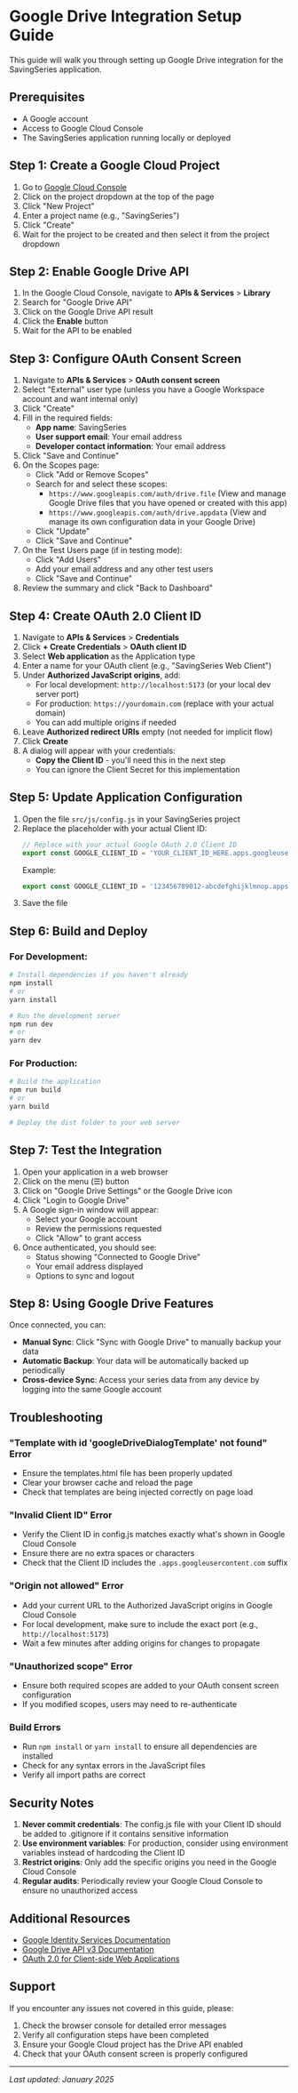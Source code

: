 # Google Drive Integration Setup Guide

This guide will walk you through setting up Google Drive integration for the SavingSeries application.

## Prerequisites

- A Google account
- Access to Google Cloud Console
- The SavingSeries application running locally or deployed

## Step 1: Create a Google Cloud Project

1. Go to [Google Cloud Console](https://console.cloud.google.com/)
2. Click on the project dropdown at the top of the page
3. Click "New Project"
4. Enter a project name (e.g., "SavingSeries")
5. Click "Create"
6. Wait for the project to be created and then select it from the project dropdown

## Step 2: Enable Google Drive API

1. In the Google Cloud Console, navigate to **APIs & Services** > **Library**
2. Search for "Google Drive API"
3. Click on the Google Drive API result
4. Click the **Enable** button
5. Wait for the API to be enabled

## Step 3: Configure OAuth Consent Screen

1. Navigate to **APIs & Services** > **OAuth consent screen**
2. Select "External" user type (unless you have a Google Workspace account and want internal only)
3. Click "Create"
4. Fill in the required fields:
    - **App name**: SavingSeries
    - **User support email**: Your email address
    - **Developer contact information**: Your email address
5. Click "Save and Continue"
6. On the Scopes page:
    - Click "Add or Remove Scopes"
    - Search for and select these scopes:
        - `https://www.googleapis.com/auth/drive.file` (View and manage Google Drive files that you have opened or
          created with this app)
        - `https://www.googleapis.com/auth/drive.appdata` (View and manage its own configuration data in your Google
          Drive)
    - Click "Update"
    - Click "Save and Continue"
7. On the Test Users page (if in testing mode):
    - Click "Add Users"
    - Add your email address and any other test users
    - Click "Save and Continue"
8. Review the summary and click "Back to Dashboard"

## Step 4: Create OAuth 2.0 Client ID

1. Navigate to **APIs & Services** > **Credentials**
2. Click **+ Create Credentials** > **OAuth client ID**
3. Select **Web application** as the Application type
4. Enter a name for your OAuth client (e.g., "SavingSeries Web Client")
5. Under **Authorized JavaScript origins**, add:
    - For local development: `http://localhost:5173` (or your local dev server port)
    - For production: `https://yourdomain.com` (replace with your actual domain)
    - You can add multiple origins if needed
6. Leave **Authorized redirect URIs** empty (not needed for implicit flow)
7. Click **Create**
8. A dialog will appear with your credentials:
    - **Copy the Client ID** - you'll need this in the next step
    - You can ignore the Client Secret for this implementation

## Step 5: Update Application Configuration

1. Open the file `src/js/config.js` in your SavingSeries project
2. Replace the placeholder with your actual Client ID:
   ```javascript
   // Replace with your actual Google OAuth 2.0 Client ID
   export const GOOGLE_CLIENT_ID = 'YOUR_CLIENT_ID_HERE.apps.googleusercontent.com';
   ```
   Example:
   ```javascript
   export const GOOGLE_CLIENT_ID = '123456789012-abcdefghijklmnop.apps.googleusercontent.com';
   ```
3. Save the file

## Step 6: Build and Deploy

### For Development:

```bash
# Install dependencies if you haven't already
npm install
# or
yarn install

# Run the development server
npm run dev
# or
yarn dev
```

### For Production:

```bash
# Build the application
npm run build
# or
yarn build

# Deploy the dist folder to your web server
```

## Step 7: Test the Integration

1. Open your application in a web browser
2. Click on the menu (☰) button
3. Click on "Google Drive Settings" or the Google Drive icon
4. Click "Login to Google Drive"
5. A Google sign-in window will appear:
    - Select your Google account
    - Review the permissions requested
    - Click "Allow" to grant access
6. Once authenticated, you should see:
    - Status showing "Connected to Google Drive"
    - Your email address displayed
    - Options to sync and logout

## Step 8: Using Google Drive Features

Once connected, you can:

- **Manual Sync**: Click "Sync with Google Drive" to manually backup your data
- **Automatic Backup**: Your data will be automatically backed up periodically
- **Cross-device Sync**: Access your series data from any device by logging into the same Google account

## Troubleshooting

### "Template with id 'googleDriveDialogTemplate' not found" Error

- Ensure the templates.html file has been properly updated
- Clear your browser cache and reload the page
- Check that templates are being injected correctly on page load

### "Invalid Client ID" Error

- Verify the Client ID in config.js matches exactly what's shown in Google Cloud Console
- Ensure there are no extra spaces or characters
- Check that the Client ID includes the `.apps.googleusercontent.com` suffix

### "Origin not allowed" Error

- Add your current URL to the Authorized JavaScript origins in Google Cloud Console
- For local development, make sure to include the exact port (e.g., `http://localhost:5173`)
- Wait a few minutes after adding origins for changes to propagate

### "Unauthorized scope" Error

- Ensure both required scopes are added to your OAuth consent screen configuration
- If you modified scopes, users may need to re-authenticate

### Build Errors

- Run `npm install` or `yarn install` to ensure all dependencies are installed
- Check for any syntax errors in the JavaScript files
- Verify all import paths are correct

## Security Notes

1. **Never commit credentials**: The config.js file with your Client ID should be added to .gitignore if it contains
   sensitive information
2. **Use environment variables**: For production, consider using environment variables instead of hardcoding the Client
   ID
3. **Restrict origins**: Only add the specific origins you need in the Google Cloud Console
4. **Regular audits**: Periodically review your Google Cloud Console to ensure no unauthorized access

## Additional Resources

- [Google Identity Services Documentation](https://developers.google.com/identity/gsi/web/guides/overview)
- [Google Drive API v3 Documentation](https://developers.google.com/drive/api/v3/about-sdk)
- [OAuth 2.0 for Client-side Web Applications](https://developers.google.com/identity/protocols/oauth2/javascript-implicit-flow)

## Support

If you encounter any issues not covered in this guide, please:

1. Check the browser console for detailed error messages
2. Verify all configuration steps have been completed
3. Ensure your Google Cloud project has the Drive API enabled
4. Check that your OAuth consent screen is properly configured

---

*Last updated: January 2025*